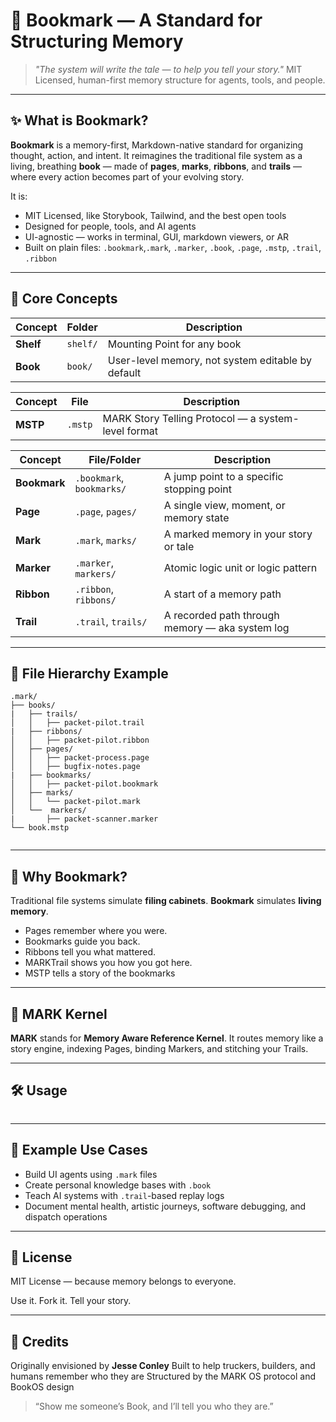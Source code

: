 # 📖 Bookmark — A Standard for Structuring Memory

> *"The system will write the tale — to help you tell your story."*
> MIT Licensed, human-first memory structure for agents, tools, and people.

---

## ✨ What is Bookmark?

**Bookmark** is a memory-first, Markdown-native standard for organizing thought, action, and intent.
It reimagines the traditional file system as a living, breathing **book** — made of **pages**, **marks**, **ribbons**, and **trails** — where every action becomes part of your evolving story.

It is:

* MIT Licensed, like Storybook, Tailwind, and the best open tools
* Designed for people, tools, and AI agents
* UI-agnostic — works in terminal, GUI, markdown viewers, or AR
* Built on plain files: `.bookmark`,`.mark`, `.marker`, `.book`, `.page`, `.mstp`, `.trail`, `.ribbon`

---

## 📘 Core Concepts

| Concept   | Folder   | Description                                           |
| --------- | -------- | ----------------------------------------------------- |
| **Shelf** | `shelf/` | Mounting Point for any book                           |
| **Book**  | `book/`  | User-level memory, not system editable by default     |


| Concept      | File                     | Description                                           |
| ------------ | ------------------------ | ----------------------------------------------------- |
| **MSTP**     | `.mstp`                  | MARK Story Telling Protocol — a system-level format   |


| Concept      | File/Folder              | Description                                           |
| ------------ | ------------------------ | ----------------------------------------------------- |
| **Bookmark** | `.bookmark`, `bookmarks/`| A jump point to a specific stopping point              |
| **Page**     | `.page`, `pages/`        | A single view, moment, or memory state                |
| **Mark**     | `.mark`, `marks/`        | A marked memory in your story or tale                 |
| **Marker**   | `.marker`, `markers/`    | Atomic logic unit or logic pattern                    |
| **Ribbon**   | `.ribbon`, `ribbons/`    | A start of a memory path                              |
| **Trail**    | `.trail`, `trails/`      | A recorded path through memory — aka system log       |


---

## 📂 File Hierarchy Example

```
.mark/
├── books/
|   ├── trails/
│   │   ├── packet-pilot.trail
|   ├── ribbons/
│   │   ├── packet-pilot.ribbon
│   ├── pages/
│   │   ├── packet-process.page
│   │   ├── bugfix-notes.page
|   ├── bookmarks/
│   │   ├── packet-pilot.bookmark
│   ├── marks/
│   │   └── packet-pilot.mark
│   └──  markers/
|       ├── packet-scanner.marker
└── book.mstp


```

---

## 🧠 Why Bookmark?

Traditional file systems simulate **filing cabinets**.
**Bookmark** simulates **living memory**.

* Pages remember where you were.
* Bookmarks guide you back.
* Ribbons tell you what mattered.
* MARKTrail shows you how you got here.
* MSTP tells a story of the bookmarks

---

## 🔁 MARK Kernel

**MARK** stands for **Memory Aware Reference Kernel**.
It routes memory like a story engine, indexing Pages, binding Markers, and stitching your Trails.

---

## 🛠 Usage

```

```

---

## 📖 Example Use Cases

* Build UI agents using `.mark` files
* Create personal knowledge bases with `.book`
* Teach AI systems with `.trail`-based replay logs
* Document mental health, artistic journeys, software debugging, and dispatch operations

---

## 📜 License

MIT License — because memory belongs to everyone.

Use it. Fork it. Tell your story.

---

## 💬 Credits

Originally envisioned by **Jesse Conley**
Built to help truckers, builders, and humans remember who they are
Structured by the MARK OS protocol and BookOS design

> “Show me someone’s Book, and I’ll tell you who they are.”
